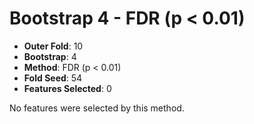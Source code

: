# Bootstrap 4 - FDR (p < 0.01)

- **Outer Fold**: 10
- **Bootstrap**: 4
- **Method**: FDR (p < 0.01)
- **Fold Seed**: 54
- **Features Selected**: 0

No features were selected by this method.
